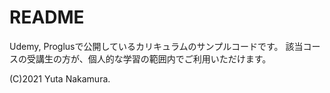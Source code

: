 # README

Udemy, Proglusで公開しているカリキュラムのサンプルコードです。 該当コースの受講生の方が、個人的な学習の範囲内でご利用いただけます。

(C)2021 Yuta Nakamura.
